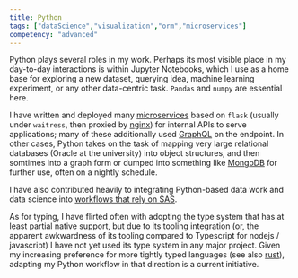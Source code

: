 ```yaml
---
title: Python
tags: ["dataScience","visualization","orm","microservices"]
competency: "advanced"
---
```


Python plays several roles in my work. Perhaps its most visible place in my day-to-day interactions is within Jupyter Notebooks, which I use as a home base for exploring a new dataset, querying idea, machine learning experiment, or any other data-centric task. `Pandas` and `numpy` are essential here. 

I have written and deployed many [microservices](/technologies/microservices) based on `flask` (usually under `waitress`, then proxied by [nginx](/technologies/nginx)) for internal APIs to serve applications; many of these additionally used [GraphQL](/technologies/graphql) on the endpoint.  In other cases, Python takes on the task of mapping very large relational databases (Oracle at the university) into object structures, and then somtimes into a graph form or dumped into something like [MongoDB](/technologies/nosql) for further use, often on a nightly schedule. 

I have also contributed heavily to integrating Python-based data work and data science into [workflows that rely on SAS](/technologies/sas).

As for typing, I have flirted often with adopting the type system that has at least partial native support, but due to its tooling integration (or, the apparent awkwardness of its tooling compared to Typescript for nodejs / javascript) I have not yet used its type system in any major project. Given my increasing preference for more tightly typed languages (see also [rust](/technologies/rust)), adapting my Python workflow in that direction is a current initiative. 